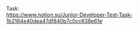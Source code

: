 <span>Task: </span> </br>
<a>https://www.notion.so/Junior-Developer-Test-Task-1b2184e40dea47df840b7c0cc638e61e</a>